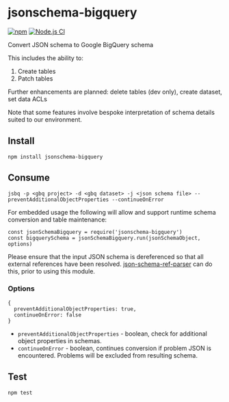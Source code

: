 # jsonschema-bigquery

[![npm](https://img.shields.io/npm/v/jsonschema-bigquery.svg)](https://www.npmjs.com/package/jsonschema-bigquery)
[![Node.js CI](https://github.com/thedumbterminal/jsonschema-bigquery/actions/workflows/main.yml/badge.svg)](https://github.com/thedumbterminal/jsonschema-bigquery/actions/workflows/main.yml)

Convert JSON schema to Google BigQuery schema

This includes the ability to:

1. Create tables
1. Patch tables

Further enhancements are planned: delete tables (dev only), create dataset, set data ACLs

Note that some features involve bespoke interpretation of schema details suited to our environment.

## Install

    npm install jsonschema-bigquery

## Consume

    jsbq -p <gbq project> -d <gbq dataset> -j <json schema file> --preventAdditionalObjectProperties --continueOnError

For embedded usage the following will allow and support runtime schema conversion and table maintenance:

    const jsonSchemaBigquery = require('jsonschema-bigquery')
    const bigquerySchema = jsonSchemaBigquery.run(jsonSchemaObject, options)

Please ensure that the input JSON schema is dereferenced so that all external references have been resolved. [json-schema-ref-parser](https://www.npmjs.com/package/json-schema-ref-parser) can do this, prior to using this module.

### Options

```
{
  preventAdditionalObjectProperties: true,
  continueOnError: false
}
```

* `preventAdditionalObjectProperties` - boolean, check for additional object properties in schemas.
* `continueOnError` - boolean, continues conversion if problem JSON is encountered. Problems will be excluded from resulting schema.

## Test

    npm test
